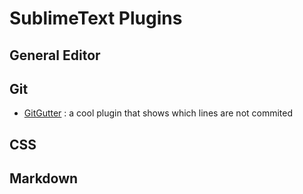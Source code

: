 # SublimeText Plugins

## General Editor

## Git

* [GitGutter](https://github.com/jisaacks/GitGutter) : a cool plugin that shows which lines are not commited  

## CSS

## Markdown